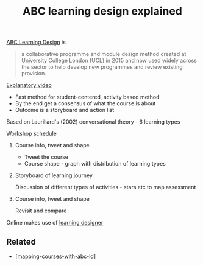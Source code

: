 ﻿---
backlinks:
- title: Design
  url: /sense/Design/design.html
- title: Evolution of design for learning
  url: /sense/Design/evolution-of-design-for-learning.html
- title: Patterns, pattern languages and design practice
  url: /sense/Paper-Summaries/goodyear-patterns-design-practice.html
title: ABC learning design explained
---
[ABC Learning Design](https://abc-ld.org/) is

> a collaborative programme and module design method created at University College London (UCL) in 2015 and now used widely across the sector to help develop new programmes and review existing provision.

[Explanatory video](https://www.youtube.com/watch?v=4pnv_sFT8pQ)

- Fast method for student-centered, activity based method
- By the end get a consensus of what the course is about
- Outcome is a storyboard and action list

Based on Laurillard's (2002) conversational theory - 6 learning types

Workshop schedule

1. Course info, tweet and shape

    - Tweet the course
    - Course shape - graph with distribution of learning types
2. Storyboard of learning journey

    Discussion of different types of activities - stars etc to map assessment

3. Course info, tweet and shape

    Revisit and compare


Online makes use of [learning designer](https://www.ucl.ac.uk/learning-designer)


## Related

- [[mapping-courses-with-abc-ld]]


[//begin]: # "Autogenerated link references for markdown compatibility"
[mapping-courses-with-abc-ld]: mapping-courses-with-abc-ld "Mapping courses with ABC LD"
[//end]: # "Autogenerated link references"